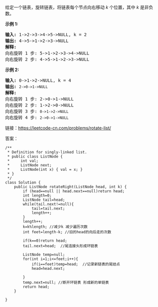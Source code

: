 <p>给定一个链表，旋转链表，将链表每个节点向右移动&nbsp;<em>k&nbsp;</em>个位置，其中&nbsp;<em>k&nbsp;</em>是非负数。</p>

<p><strong>示例&nbsp;1:</strong></p>

<pre><strong>输入:</strong> 1-&gt;2-&gt;3-&gt;4-&gt;5-&gt;NULL, k = 2
<strong>输出:</strong> 4-&gt;5-&gt;1-&gt;2-&gt;3-&gt;NULL
<strong>解释:</strong>
向右旋转 1 步: 5-&gt;1-&gt;2-&gt;3-&gt;4-&gt;NULL
向右旋转 2 步: 4-&gt;5-&gt;1-&gt;2-&gt;3-&gt;NULL
</pre>

<p><strong>示例&nbsp;2:</strong></p>

<pre><strong>输入:</strong> 0-&gt;1-&gt;2-&gt;NULL, k = 4
<strong>输出:</strong> <code>2-&gt;0-&gt;1-&gt;NULL</code>
<strong>解释:</strong>
向右旋转 1 步: 2-&gt;0-&gt;1-&gt;NULL
向右旋转 2 步: 1-&gt;2-&gt;0-&gt;NULL
向右旋转 3 步:&nbsp;<code>0-&gt;1-&gt;2-&gt;NULL</code>
向右旋转 4 步:&nbsp;<code>2-&gt;0-&gt;1-&gt;NULL</code></pre>

链接：https://leetcode-cn.com/problems/rotate-list/

答案：
```
/**
 * Definition for singly-linked list.
 * public class ListNode {
 *     int val;
 *     ListNode next;
 *     ListNode(int x) { val = x; }
 * }
 */
class Solution {
    public ListNode rotateRight(ListNode head, int k) {
        if (head==null || head.next==null)return head;
        int length=0;
        ListNode tail=head;
        while(tail.next!=null){
            tail=tail.next;
            length++;
        }
        length++;
        k=k%length; //减少k 减少遍历次数
        int feet=length-k; //旧的head的向后走的次数
        
        if(k==0)return head;
        tail.next=head;  //尾连接头形成环链表
        
        ListNode temp=null;
        for(int i=1;i<=feet;i++){
            if(i==feet)temp=head;  //记录新链表的尾结点
            head=head.next;
        
        }
        temp.next=null; //断开环链表 形成新的单链表
        return head;
    }

}
```

